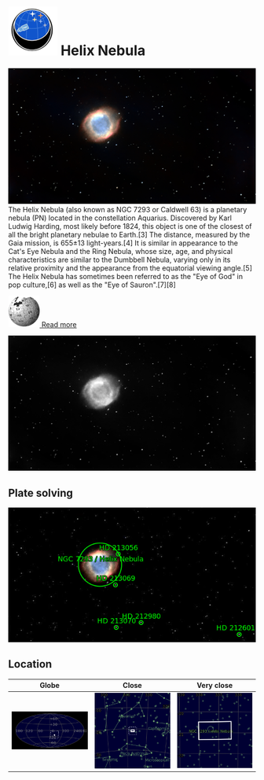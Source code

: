 # ![](../Imaging//Common/pyl-tiny.png) Helix Nebula
![IMG](../Imaging//Original/Helix_Nebula.jpg)
The Helix Nebula (also known as NGC 7293 or Caldwell 63) is a planetary nebula (PN) located in the constellation Aquarius. Discovered by Karl Ludwig Harding, most likely before 1824, this object is one of the closest of all the bright planetary nebulae to Earth.[3] The distance, measured by the Gaia mission, is 655±13 light-years.[4] It is similar in appearance to the Cat's Eye Nebula and the Ring Nebula, whose size, age, and physical characteristics are similar to the Dumbbell Nebula, varying only in its relative proximity and the appearance from the equatorial viewing angle.[5] The Helix Nebula has sometimes been referred to as the "Eye of God" in pop culture,[6] as well as the "Eye of Sauron".[7][8]

[![](../Imaging/Common/Wikipedia.png) Read more](https://en.wikipedia.org/wiki/Helix_Nebula)

![IMG](../Imaging//Grayscale/Helix_Nebula.jpg)


## Plate solving
![IMG](../Imaging//Annotated/Helix_Nebula_Annotated.jpg)

## Location 

| Globe | Close | Very close |
| ----- | ----- | ----- |
|![IMG](../Imaging//Annotated/Helix_Nebula_Globe.jpg) |![IMG](../Imaging//Annotated/Helix_Nebula_Close.jpg) |![IMG](../Imaging//Annotated/Helix_Nebula_Closer.jpg) |